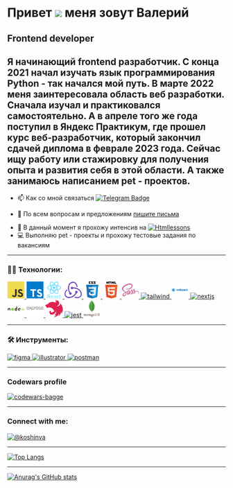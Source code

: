 Привет ![](https://user-images.githubusercontent.com/18350557/176309783-0785949b-9127-417c-8b55-ab5a4333674e.gif) меня зовут Валерий
===============================================================================================================================

Frontend developer
---

Я начинающий frontend разработчик. С конца 2021 начал изучать язык программирования Python - так начался мой путь. В марте 2022 меня заинтересовала область **веб разработки**. Сначала изучал и практиковался самостоятельно. А в апреле того же года поступил в Яндекс Практикум, где прошел курс веб-разработчик, который закончил сдачей диплома в феврале 2023 года. Сейчас ищу работу или стажировку для получения опыта и развития себя в этой области. А также занимаюсь написанием pet - проектов.
---

- 📫 Как со мной связаться 
[![Telegram Badge](https://img.shields.io/badge/-koshinva-blue?style=flat&logo=Telegram&logoColor=white)](https://t.me/imp_0593)
- <p> 📧 По всем вопросам и предложениям <a href="mailto:koshinva@yandex.ru">пишите письма</a></p>
- 🌱 В данный момент я прохожу интенсив на 
[![Htmllessons](https://img.shields.io/badge/-Htmllessons-green?style=flat&logo=Htmllessons&logoColor=white)](https://htmllessons.ru/)
- 💻 Выполняю pet - проекты и прохожу тестовые задания по вакансиям

---

<h3 align="left">👨‍💻 Технологии:</h3>
<a href="https://developer.mozilla.org/en-US/docs/Web/JavaScript" target="_blank" rel="noreferrer"> <img src="https://raw.githubusercontent.com/devicons/devicon/master/icons/javascript/javascript-original.svg" alt="javascript" width="40" height="40"/> </a> 
<a href="https://www.typescriptlang.org/" target="_blank" rel="noreferrer"> <img src="https://raw.githubusercontent.com/devicons/devicon/master/icons/typescript/typescript-original.svg" alt="typescript" width="40" height="40"/> </a> 
<a href="https://reactjs.org/" target="_blank" rel="noreferrer"> <img src="https://raw.githubusercontent.com/devicons/devicon/master/icons/react/react-original-wordmark.svg" alt="react" width="40" height="40"/> </a> 
<a href="https://redux.js.org" target="_blank" rel="noreferrer"> <img src="https://raw.githubusercontent.com/devicons/devicon/master/icons/redux/redux-original.svg" alt="redux" width="40" height="40"/> </a> 
<a href="https://www.w3schools.com/css/" target="_blank" rel="noreferrer"> <img src="https://raw.githubusercontent.com/devicons/devicon/master/icons/css3/css3-original-wordmark.svg" alt="css3" width="40" height="40"/> </a> 
<a href="https://www.w3.org/html/" target="_blank" rel="noreferrer"> <img src="https://raw.githubusercontent.com/devicons/devicon/master/icons/html5/html5-original-wordmark.svg" alt="html5" width="40" height="40"/> </a> 
<a href="https://sass-lang.com" target="_blank" rel="noreferrer"> <img src="https://raw.githubusercontent.com/devicons/devicon/master/icons/sass/sass-original.svg" alt="sass" width="40" height="40"/> </a> 
<a href="https://tailwindcss.com/" target="_blank" rel="noreferrer"> <img src="https://www.vectorlogo.zone/logos/tailwindcss/tailwindcss-icon.svg" alt="tailwind" width="40" height="40"/> </a> 
<a href="https://webpack.js.org" target="_blank" rel="noreferrer"> <img src="https://raw.githubusercontent.com/devicons/devicon/d00d0969292a6569d45b06d3f350f463a0107b0d/icons/webpack/webpack-original-wordmark.svg" alt="webpack" width="40" height="40"/> </a>
<a href="https://nextjs.org/" target="_blank" rel="noreferrer"> <img src="https://cdn.worldvectorlogo.com/logos/nextjs-2.svg" alt="nextjs" width="40" height="40"/> </a> 
<a href="https://nodejs.org" target="_blank" rel="noreferrer"> <img src="https://raw.githubusercontent.com/devicons/devicon/master/icons/nodejs/nodejs-original-wordmark.svg" alt="nodejs" width="40" height="40"/> </a> 
<a href="https://expressjs.com" target="_blank" rel="noreferrer"> <img src="https://raw.githubusercontent.com/devicons/devicon/master/icons/express/express-original-wordmark.svg" alt="express" width="40" height="40"/> </a> 
<a href="https://nestjs.com/" target="_blank" rel="noreferrer"> <img src="https://raw.githubusercontent.com/devicons/devicon/master/icons/nestjs/nestjs-plain.svg" alt="nestjs" width="40" height="40"/> </a> 
<a href="https://jestjs.io" target="_blank" rel="noreferrer"> <img src="https://www.vectorlogo.zone/logos/jestjsio/jestjsio-icon.svg" alt="jest" width="40" height="40"/> </a> 
<a href="https://www.mongodb.com/" target="_blank" rel="noreferrer"> <img src="https://raw.githubusercontent.com/devicons/devicon/master/icons/mongodb/mongodb-original-wordmark.svg" alt="mongodb" width="40" height="40"/> </a> 

---
<h3 align="left">🛠 Инструменты:</h3>
<a href="https://www.figma.com/" target="_blank" rel="noreferrer"> <img src="https://www.vectorlogo.zone/logos/figma/figma-icon.svg" alt="figma" width="40" height="40"/> </a> 
<a href="https://www.adobe.com/in/products/illustrator.html" target="_blank" rel="noreferrer"> <img src="https://www.vectorlogo.zone/logos/adobe_illustrator/adobe_illustrator-icon.svg" alt="illustrator" width="40" height="40"/> </a> 
<a href="https://postman.com" target="_blank" rel="noreferrer"> <img src="https://www.vectorlogo.zone/logos/getpostman/getpostman-icon.svg" alt="postman" width="40" height="40"/> </a> 

---
<h3 align="left">Codewars profile</h3>
<a href="https://www.codewars.com/users/%D0%92%D0%B0%D0%BB%D0%B5%D1%80%D0%B8%D0%B9%20%D0%9A%D0%BE%D1%88%D0%B8%D0%BD" target="blank"><img src="https://www.codewars.com/users/%D0%92%D0%B0%D0%BB%D0%B5%D1%80%D0%B8%D0%B9%20%D0%9A%D0%BE%D1%88%D0%B8%D0%BD/badges/large" alt="codewars-bagge" /></a>

---
<h3 align="left">Connect with me:</h3>
<a href="https://codepen.io/@koshinva" target="blank"><img align="center" src="https://raw.githubusercontent.com/rahuldkjain/github-profile-readme-generator/master/src/images/icons/Social/codepen.svg" alt="@koshinva" height="30" width="40" /></a>

---
[![Top Langs](https://github-readme-stats.vercel.app/api/top-langs/?username=koshinva&theme=radical)](https://github.com/anuraghazra/github-readme-stats)

---
[![Anurag's GitHub stats](https://github-readme-stats.vercel.app/api?username=koshinva&show_icons=true&theme=radical)](https://github.com/anuraghazra/github-readme-stats)

